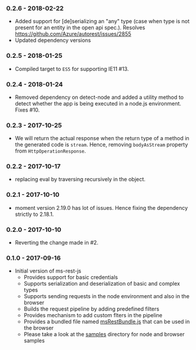 ### 0.2.6 - 2018-02-22
- Added support for [de]serializing an "any" type (case when type is not present for an entity in the open api spec.). Resolves https://github.com/Azure/autorest/issues/2855
- Updated dependency versions 

### 0.2.5 - 2018-01-25
- Compiled target to `ES5` for supporting IE11 #13.

### 0.2.4 - 2018-01-24
- Removed dependency on detect-node and added a utility method to detect whether the app is being executed in a node.js environment. Fixes #10.

### 0.2.3 - 2017-10-25
- We will return the actual response when the return type of a method in the generated code is `stream`.
Hence, removing `bodyAsStream` property from `HttpOperationResponse`.

### 0.2.2 - 2017-10-17
- replacing eval by traversing recursively in the object.

### 0.2.1 - 2017-10-10
- moment version 2.19.0 has lot of issues. Hence fixing the dependency strictly to 2.18.1.
### 0.2.0 - 2017-10-10
- Reverting the change made in #2.

### 0.1.0 - 2017-09-16
- Initial version of ms-rest-js
  - Provides support for basic credentials
  - Supports serialization and deserialization of basic and complex types
  - Supports sending requests in the node environment and also in the browser
  - Builds the request pipeline by adding predefined filters
  - Provides mechanism to add custom flters in the pipeline
  - Provides a bundled file named [msRestBundle.js](./msRestBundle.js) that can be used in the browser
  - Please take a look at the [samples](./samples) directory for node and browser samples
